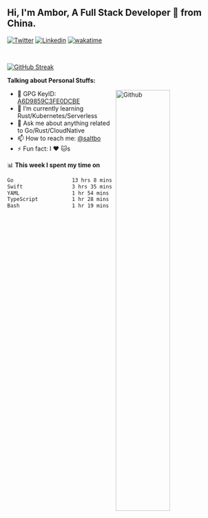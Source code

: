 ## Hi, I'm Ambor, A Full Stack Developer 🚀 from China.

[![Twitter](https://img.shields.io/badge/-saltbo-1ca0f1?style=flat&logo=twitter&logoColor=white)](https://twitter.com/rdsaltbo)
[![Linkedin](https://img.shields.io/badge/-saltbo-blue?style=flat&logo=Linkedin&logoColor=white)](https://www.linkedin.com/in/saltbo/)
[![wakatime](https://wakatime.com/badge/user/f82b1c77-faab-48cd-aef5-a12c0aff104b.svg)](https://wakatime.com/@f82b1c77-faab-48cd-aef5-a12c0aff104b)

&nbsp;  

[![GitHub Streak](http://github-readme-streak-stats.herokuapp.com?user=saltbo&hide_border=true&date_format=M%20j%5B%2C%20Y%5D)](https://git.io/streak-stats)

**Talking about Personal Stuffs:**
<!-- Any image aligned to the right. Beware the width  -->
<img width="50%" align="right" alt="Github" src="https://raw.githubusercontent.com/saltbo/saltbo/master/images/git-header.svg" />

- 🤘 GPG KeyID: [A6D9859C3FE0DCBE](https://saltbo.cn/pgp_keys.asc)
- 🌱 I’m currently learning Rust/Kubernetes/Serverless
- 💬 Ask me about anything related to Go/Rust/CloudNative
- 📫 How to reach me: [@saltbo](https://t.me/saltbo)
- ⚡ Fun fact: I :heart: :cat:s


📊 **This week I spent my time on**
<!--START_SECTION:waka-->

```txt
Go                   13 hrs 8 mins   █████████████░░░░░░░░░░░░   51.36 %
Swift                3 hrs 35 mins   ███▓░░░░░░░░░░░░░░░░░░░░░   14.02 %
YAML                 1 hr 54 mins    ██░░░░░░░░░░░░░░░░░░░░░░░   07.45 %
TypeScript           1 hr 28 mins    █▒░░░░░░░░░░░░░░░░░░░░░░░   05.80 %
Bash                 1 hr 19 mins    █▒░░░░░░░░░░░░░░░░░░░░░░░   05.21 %
```

<!--END_SECTION:waka-->
